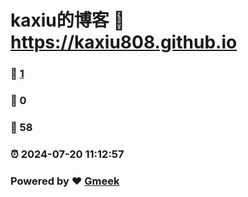 # kaxiu的博客 :link: https://kaxiu808.github.io 
### :page_facing_up: [1](https://kaxiu808.github.io/tag.html) 
### :speech_balloon: 0 
### :hibiscus: 58 
### :alarm_clock: 2024-07-20 11:12:57 
### Powered by :heart: [Gmeek](https://github.com/Meekdai/Gmeek)
